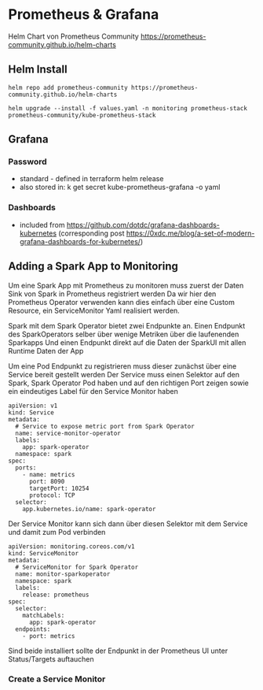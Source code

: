 # Prometheus & Grafana

Helm Chart von Prometheus Community https://prometheus-community.github.io/helm-charts

## Helm Install

```
helm repo add prometheus-community https://prometheus-community.github.io/helm-charts

helm upgrade --install -f values.yaml -n monitoring prometheus-stack prometheus-community/kube-prometheus-stack
```

## Grafana

### Password

- standard - defined in terraform helm release
- also stored in: k get secret kube-prometheus-grafana -o yaml

### Dashboards

- included from https://github.com/dotdc/grafana-dashboards-kubernetes (corresponding post https://0xdc.me/blog/a-set-of-modern-grafana-dashboards-for-kubernetes/)

## Adding a Spark App to Monitoring

Um eine Spark App mit Prometheus zu monitoren muss zuerst der Daten Sink von Spark in Prometheus registriert werden
Da wir hier den Prometheus Operator verwenden kann dies einfach über eine Custom Resource, ein ServiceMonitor Yaml realisiert werden.

Spark mit dem Spark Operator bietet zwei Endpunkte an.
Einen Endpunkt des SparkOperators selber über wenige Metriken über die laufenenden Sparkapps
Und einen Endpunkt direkt auf die Daten der SparkUI mit allen Runtime Daten der App

Um eine Pod Endpunkt zu registrieren muss dieser zunächst über eine Service bereit gestellt werden
Der Service muss einen Selektor auf den Spark, Spark Operator Pod haben und auf den richtigen Port zeigen sowie ein eindeutiges Label für den Service Monitor haben

```
apiVersion: v1
kind: Service
metadata:
  # Service to expose metric port from Spark Operator
  name: service-monitor-operator
  labels:
    app: spark-operator
  namespace: spark
spec:
  ports:
    - name: metrics
      port: 8090
      targetPort: 10254
      protocol: TCP
  selector:
    app.kubernetes.io/name: spark-operator
```

Der Service Monitor kann sich dann über diesen Selektor mit dem Service und damit zum Pod verbinden

```
apiVersion: monitoring.coreos.com/v1
kind: ServiceMonitor
metadata:
  # ServiceMonitor for Spark Operator
  name: monitor-sparkoperator
  namespace: spark
  labels:
    release: prometheus
spec:
  selector:
    matchLabels:
      app: spark-operator
  endpoints:
    - port: metrics
```

Sind beide installiert sollte der Endpunkt in der Prometheus UI unter Status/Targets auftauchen

### Create a Service Monitor

###
